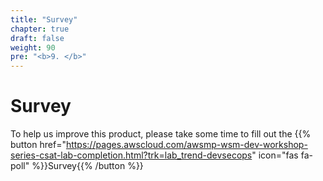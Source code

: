 ```yaml
---
title: "Survey"
chapter: true
draft: false
weight: 90
pre: "<b>9. </b>"
---
```


# Survey

To help us improve this product, please take some time to fill out the {{% button href="https://pages.awscloud.com/awsmp-wsm-dev-workshop-series-csat-lab-completion.html?trk=lab_trend-devsecops" icon="fas fa-poll" %}}Survey{{% /button %}}

